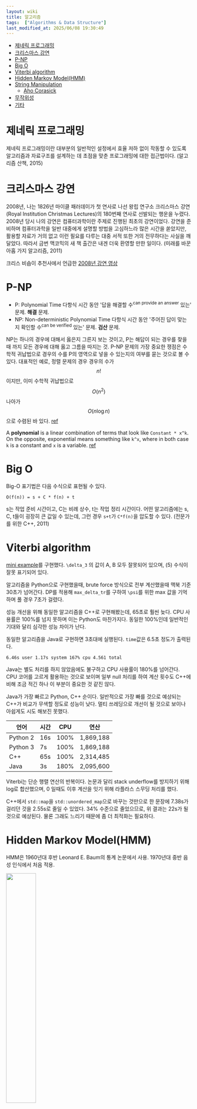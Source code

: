 ```yaml
---
layout: wiki 
title: 알고리즘
tags:  ["Algorithms & Data Structure"]
last_modified_at: 2025/06/08 19:30:49
---
```


<!-- TOC -->

- [제네릭 프로그래밍](#제네릭-프로그래밍)
- [크리스마스 강연](#크리스마스-강연)
- [P-NP](#p-np)
- [Big O](#big-o)
- [Viterbi algorithm](#viterbi-algorithm)
- [Hidden Markov Model(HMM)](#hidden-markov-modelhmm)
- [String Manipulation](#string-manipulation)
  - [Aho Corasick](#aho-corasick)
- [무작위성](#무작위성)
- [기타](#기타)

<!-- /TOC -->

# 제네릭 프로그래밍
제네릭 프로그래밍이란 대부분의 일반적인 설정에서 효율 저하 없이 작동할 수 있도록 알고리즘과 자료구조를 설계하는 데 초점을 맞춘 프로그래밍에 대한 접근법이다. (알고리즘 산책, 2015)

# 크리스마스 강연
2008년, 나는 1826년 마이클 패러데이가 첫 연사로 나선 왕립 연구소 크리스마스 강연(Royal Institution Christmas Lectures)의 180번째 연사로 선발되는 행운을 누렸다. 2008년 당시 나의 강연은 컴퓨터과학이란 주제로 진행된 최초의 강연이었다. 강연을 준비하며 컴퓨터과학을 일반 대중에게 설명할 방법을 고심하느라 많은 시간을 쏟았지만, 활용할 자료가 거의 없고 이런 필요를 다루는 대중 서적 또한 거의 전무하다는 사실을 깨달았다. 따라서 금번 맥코믹의 새 책 출간은 내겐 더욱 환영할 만한 일이다. (미래를 바꾼 아홉 가지 알고리즘, 2011)

크리스 비숍이 추천사에서 언급한 [2008년 강연 영상](http://www.rigb.org/christmas-lectures/watch/2008/hi-tech-trek)

# P-NP
- P: Polynomial Time 다항식 시간 동안 '답을 해결할 수<sup>can provide an answer</sup> 있는' 문제. **해결** 문제.
- NP: Non-deterministic Polynomial Time 다항식 시간 동안 '주어진 답이 맞는지 확인할 수<sup>can be verified</sup> 있는' 문제. **검산** 문제.

NP는 하나의 경우에 대해서 옳은지 그른지 보는 것이고, P는 해답이 되는 경우를 찾을 때 까지 모든 경우에 대해 옳고 그름을 따지는 것. P-NP 문제의 가장 중요한 쟁점은 수학적 귀납법으로 경우의 수를 P의 영역으로 넣을 수 있는지의 여부를 묻는 것으로 볼 수 있다. 대표적인 예로, 정렬 문제의 경우 경우의 수가 $$n!$$ 이지만, 이미 수학적 귀납법으로 $$O(n^2)$$ 나아가 $$O(n\log{n})$$으로 수렴된 바 있다. [ref](https://namu.wiki/w/P-NP%20%EB%AC%B8%EC%A0%9C)

A **polynomial** is a linear combination of terms that look like `Constant * x^k`. On the opposite, exponential means something like `k^x`, where in both case `k` is a constant and `x` is a variable. [ref](https://stackoverflow.com/a/4317444/3513266)

# Big O
Big-O 표기법은 다음 수식으로 표현될 수 있다.
```
O(f(n)) = s + C * f(n) + t
```
s는 작업 준비 시간이고, C는 비례 상수, t는 작업 정리 시간이다. 어떤 알고리즘에는 s, C, t들이 굉장히 큰 값일 수 있는데, 그런 경우 `s+t`가 `C*f(n)`을 압도할 수 있다. (전문가를 위한 C++, 2011)

# Viterbi algorithm
[mini example](http://idiom.ucsd.edu/~rlevy/teaching/winter2009/ligncse256/lectures/hmm_viterbi_mini_example.pdf)를 구현했다. `\delta_3` 의 값이 A, B 모두 잘못되어 있으며, (5) 수식이 잘못 표기되어 있다. 

알고리즘을 Python으로 구현했을때, brute force 방식으로 전부 계산했을때 맥북 기준 30초가 넘어간다. DP를 적용해 `max_delta_tr`를 구하여 `\psi`를 위한 max 값을 기억하며 풀 경우 7초가 걸렸다.

성능 개선을 위해 동일한 알고리즘을 C++로 구현해봤는데, 65초로 훨씬 늦다. CPU 사용률은 100%를 넘지 못하며 이는 Python도 마찬가지다. 동일한 100%인데 일반적인 기대와 달리 심각한 성능 차이가 난다.

동일한 알고리즘을 Java로 구현하면 3초대에 실행된다. `time`값은 6.5초 정도가 출력된다.

```
6.46s user 1.17s system 167% cpu 4.561 total
```

Java는 별도 처리를 하지 않았음에도 불구하고 CPU 사용률이 180%를 넘어간다. CPU 코어를 고르게 활용하는 것으로 보이며 일부 null 처리를 하여 계산 횟수도 C++에 비해 조금 적긴 하나 이 부분이 중요한 것 같진 않다.

Java가 가장 빠르고 Python, C++ 순이다. 일반적으로 가장 빠를 것으로 예상되는 C++가 비교가 무색할 정도로 성능이 낮다. 멀티 쓰레딩으로 개선이 될 것으로 보이나 아쉽게도 시도 해보진 못했다.

| 언어 | 시간 | CPU | 연산 |
| --- | --- | --- | --- |
| Python 2 | 16s | 100% | 1,869,188 |
| Python 3 | 7s | 100% | 1,869,188 |
| C++ | 65s | 100% | 2,314,485 |
| Java | 3s | 180% | 2,095,600 |

Viterbi는 단순 행렬 연산의 반복이다. 논문과 달리 stack underflow를 방지하기 위해 log로 합산했으며, 0 일때도 이후 계산을 잇기 위해 라플라스 스무딩 처리를 했다.

C++에서 `std::map`을 `std::unordered_map`으로 바꾸는 것만으로 한 문장에 7.38s가 걸리던 것을 2.55s로 줄일 수 있었다. 34% 수준으로 줄었으므로, 위 결과는 22s가 될 것으로 예상된다. 물론 그래도 느리기 때문에 좀 더 최적화는 필요하다.

# Hidden Markov Model(HMM)
HMM은 1960년대 후반 Leonard E. Baum의 통계 논문에서 사용. 1970년대 중반 음성 인식에서 처음 적용.

<img src="https://upload.wikimedia.org/wikipedia/commons/thumb/4/43/HMMGraph.svg/1920px-HMMGraph.svg.png" width="40%">

1. 관찰 결과 시퀀스가 나타날 확률(Evaluation)
1. 관찰 결과 시퀀스를 보고 은닉 상태의 시퀀스 찾기(Decoding), HMM의 핵심. Most common decoding algorithms for HMMs is the Viterbi.

$$O=(O_1=산책,O_2=산책,O_3=청소(연구),O_4=쇼핑)$$

<img width="40%" src="https://user-images.githubusercontent.com/1250095/125014888-73b0e600-e0a9-11eb-89e3-5e0291fe2402.png">[^fn-hmmyt]

[^fn-hmmyt]: <https://youtu.be/P02Lws57gqM>

# String Manipulation
## Aho Corasick
아호 코라식 알고리즘은 finite set of strings의 요소를 찾는 일종의 사전-매칭 알고리즘으로, 동시에 모든 문자열을 찾는다.

문자열은 중복 순열<sup>Permutations with repetition</sup>이므로 $${k^n}$$ 가 가능하다. (*k* elements, length *n*) 모든 위치에 가능하므로 문장의 길이인 (256 - 패턴 길이 *n*) * 패턴의 갯수 1,000,000개를 분자로 하여 $${k^n}$$ 분모로 나누면 매칭 확률을 구할 수 있다. [C++구현에 버그가 있었고 직접 패치](https://github.com/cjgdev/aho_corasick/pull/12)했다.

첫 실행시 트라이<sup>tries</sup>를 메모리에 읽어들이는 시간이 다소 걸리지만 이후 문장 부터는 비교가 필요 없을 정도로 빠른 성능을 보여준다. 대부분의 문장이 1~2ms 이내에 처리된다.

# 무작위성
가상의 동전 던지기를 수백만 번 했을 때의 결과처럼 편향이 없고 패턴이 나타나지 않는 난수를 컴퓨터나 기계장치로 만들어내는 것은 극히 어렵다. (뉴욕타임스 수학, 2013, 1988년 기사) 도널드 커누스의 책 『The Art of Computer Programming』 에서도 random에 대해 여러 챕터를 할애한다.

# 기타
DNA 프로파일링은 복잡함으로 인해 Approximation Algorithm 근사 알고리즘 사용 (넘버스, 2017)
